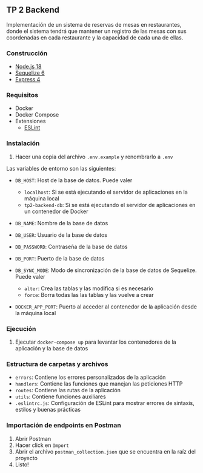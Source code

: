 ## TP 2 Backend

Implementación de un sistema de reservas de mesas en restaurantes,
donde el sistema tendrá que mantener un registro de las mesas con sus coordenadas en
cada restaurante y la capacidad de cada una de ellas.

### Construcción
- [Node.js 18](https://nodejs.org/es/)
- [Sequelize 6](https://sequelize.org/)
- [Express 4](https://expressjs.com/es/)
### Requisitos
- Docker
- Docker Compose
- Extensiones
  - [ESLint](https://marketplace.visualstudio.com/items?itemName=dbaeumer.vscode-eslint)

### Instalación

1. Hacer una copia del archivo `.env.example` y renombrarlo a `.env`

Las variables de entorno son las siguientes:

- `DB_HOST`: Host de la base de datos. Puede valer
  -  `localhost`: Si se está ejecutando el servidor de aplicaciones en la máquina local
  -  `tp2-backend-db`: Si se está ejecutando el servidor de aplicaciones en un contenedor de Docker
- `DB_NAME`: Nombre de la base de datos
- `DB_USER`: Usuario de la base de datos
- `DB_PASSWORD`: Contraseña de la base de datos
- `DB_PORT`: Puerto de la base de datos
- `DB_SYNC_MODE`: Modo de sincronización de la base de datos de Sequelize. Puede valer
  -  `alter`: Crea las tablas y las modifica si es necesario
  -  `force`: Borra todas las las tablas y las vuelve a crear

- `DOCKER_APP_PORT`: Puerto al acceder al contenedor de la aplicación desde la máquina local


### Ejecución

1. Ejecutar `docker-compose up` para levantar los contenedores de la aplicación y la base de datos


### Estructura de carpetas y archivos

- `errors`: Contiene los errores personalizados de la aplicación
- `handlers`: Contiene las funciones que manejan las peticiones HTTP
- `routes`: Contiene las rutas de la aplicación
- `utils`: Contiene funciones auxiliares
- `.eslintrc.js`: Configuración de ESLint para mostrar errores de sintaxis, estilos y buenas prácticas

### Importación de endpoints en Postman

1. Abrir Postman
2. Hacer click en `Import`
3. Abrir el archivo `postman_collection.json` que se encuentra en la raíz del proyecto
4. Listo!

